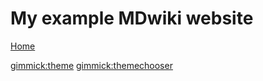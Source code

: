 # My example MDwiki website

[Home](README.md)

[gimmick:theme](slate) <!-- Default theme -->
[gimmick:themechooser](Theme)
